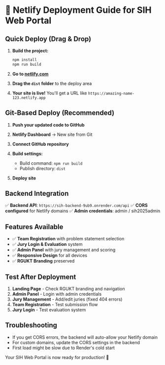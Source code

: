 # 🚀 Netlify Deployment Guide for SIH Web Portal

## Quick Deploy (Drag & Drop)

1. **Build the project:**
   ```bash
   npm install
   npm run build
   ```

2. **Go to [netlify.com](https://netlify.com)**

3. **Drag the `dist` folder** to the deploy area

4. **Your site is live!** You'll get a URL like `https://amazing-name-123.netlify.app`

## Git-Based Deploy (Recommended)

1. **Push your updated code to GitHub**

2. **Netlify Dashboard** → New site from Git

3. **Connect GitHub repository**

4. **Build settings:**
   - Build command: `npm run build`
   - Publish directory: `dist`

5. **Deploy site**

## Backend Integration

✅ **Backend API**: `https://sih-backend-9ub9.onrender.com/api`
✅ **CORS configured** for Netlify domains
✅ **Admin credentials**: admin / sih2025admin

## Features Available

- ✅ **Team Registration** with problem statement selection
- ✅ **Jury Login & Evaluation** system
- ✅ **Admin Panel** with jury management and scoring
- ✅ **Responsive Design** for all devices
- ✅ **RGUKT Branding** preserved

## Test After Deployment

1. **Landing Page** - Check RGUKT branding and navigation
2. **Admin Panel** - Login with admin credentials
3. **Jury Management** - Add/edit juries (fixed 404 errors)
4. **Team Registration** - Test submission flow
5. **Jury Login** - Test evaluation system

## Troubleshooting

- If you get CORS errors, the backend will auto-allow your Netlify domain
- For custom domains, update the CORS settings in the backend
- First load might be slow due to Render's cold start

Your SIH Web Portal is now ready for production! 🎉